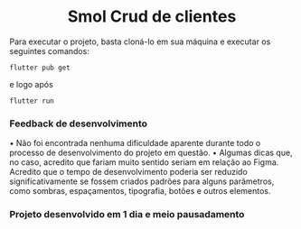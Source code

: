 <h1 align="center"> Smol Crud de clientes </h1>

Para executar o projeto, basta cloná-lo em sua máquina e executar os seguintes comandos:

```
flutter pub get
```

e logo após

```
flutter run
```

### Feedback de desenvolvimento

• Não foi encontrada nenhuma dificuldade aparente durante todo o processo de desenvolvimento do projeto em questão.
• Algumas dicas que, no caso, acredito que fariam muito sentido seriam em relação ao Figma. Acredito que o tempo de desenvolvimento poderia ser reduzido significativamente se fossem criados padrões para alguns parâmetros, como sombras, espaçamentos, tipografia, botões e outros elementos.

### Projeto desenvolvido em 1 dia e meio pausadamento
